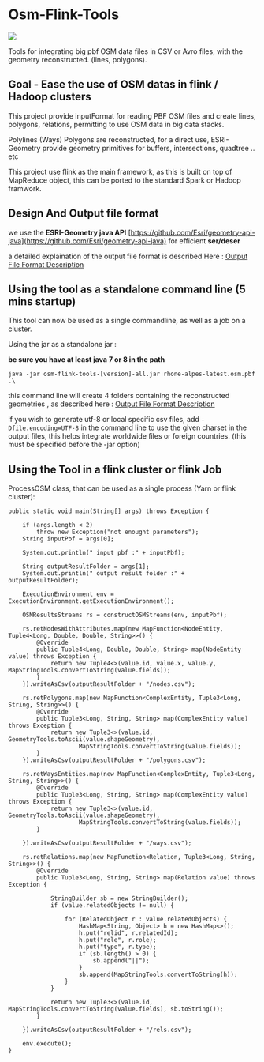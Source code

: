 # Osm-Flink-Tools

![](https://travis-ci.org/frett27/osm-flink-tools.svg?branch=master)

Tools for integrating big pbf OSM data files in CSV or Avro files, with the geometry reconstructed. (lines, polygons).


## Goal - Ease the use of OSM datas in flink / Hadoop clusters

This project provide inputFormat for reading PBF OSM files and create lines, polygons, relations, permitting to use OSM data in big data stacks.

Polylines (Ways) Polygons are reconstructed, for a direct use, ESRI-Geometry provide geometry primitives for buffers, intersections, quadtree .. etc

This project use flink as the main framework, as this is built on top of MapReduce object, this can be ported to the standard Spark or Hadoop framwork.

## Design And Output file format


we use the **ESRI-Geometry java API** [https://github.com/Esri/geometry-api-java](https://github.com/Esri/geometry-api-java) for efficient **ser/deser** 


a detailed explaination of the output file format is described Here : [Output File Format Description](doc/exported_file_format.md)



## Using the tool as a standalone command line (5 mins startup)

This tool can now be used as a single commandline, as well as a job on a cluster.

Using the jar as a standalone jar :

__be sure you have at least java 7 or 8 in the path__

	java -jar osm-flink-tools-[version]-all.jar rhone-alpes-latest.osm.pbf .\
	

this command line will create 4 folders containing the reconstructed geometries , as described here : [Output File Format Description](doc/exported_file_format.md)

if you wish to generate utf-8 or local specific csv files, add `-Dfile.encoding=UTF-8` in the command line to use the given charset in the output files, this helps integrate worldwide files or foreign countries. (this must be specified before the -jar option)


## Using the Tool in a flink cluster or flink Job


ProcessOSM class, that can be used as a single process (Yarn or flink cluster):



	public static void main(String[] args) throws Exception {

		if (args.length < 2)
			throw new Exception("not enought parameters");
		String inputPbf = args[0];

		System.out.println(" input pbf :" + inputPbf);

		String outputResultFolder = args[1];
		System.out.println(" output result folder :" + outputResultFolder);

		ExecutionEnvironment env = ExecutionEnvironment.getExecutionEnvironment();

		OSMResultsStreams rs = constructOSMStreams(env, inputPbf);

		rs.retNodesWithAttributes.map(new MapFunction<NodeEntity, Tuple4<Long, Double, Double, String>>() {
			@Override
			public Tuple4<Long, Double, Double, String> map(NodeEntity value) throws Exception {
				return new Tuple4<>(value.id, value.x, value.y, MapStringTools.convertToString(value.fields));
			}
		}).writeAsCsv(outputResultFolder + "/nodes.csv");

		rs.retPolygons.map(new MapFunction<ComplexEntity, Tuple3<Long, String, String>>() {
			@Override
			public Tuple3<Long, String, String> map(ComplexEntity value) throws Exception {
				return new Tuple3<>(value.id, GeometryTools.toAscii(value.shapeGeometry),
						MapStringTools.convertToString(value.fields));
			}
		}).writeAsCsv(outputResultFolder + "/polygons.csv");

		rs.retWaysEntities.map(new MapFunction<ComplexEntity, Tuple3<Long, String, String>>() {
			@Override
			public Tuple3<Long, String, String> map(ComplexEntity value) throws Exception {
				return new Tuple3<>(value.id, GeometryTools.toAscii(value.shapeGeometry),
						MapStringTools.convertToString(value.fields));
			}

		}).writeAsCsv(outputResultFolder + "/ways.csv");

		rs.retRelations.map(new MapFunction<Relation, Tuple3<Long, String, String>>() {
			@Override
			public Tuple3<Long, String, String> map(Relation value) throws Exception {

				StringBuilder sb = new StringBuilder();
				if (value.relatedObjects != null) {

					for (RelatedObject r : value.relatedObjects) {
						HashMap<String, Object> h = new HashMap<>();
						h.put("relid", r.relatedId);
						h.put("role", r.role);
						h.put("type", r.type);
						if (sb.length() > 0) {
							sb.append("||");
						}
						sb.append(MapStringTools.convertToString(h));
					}
				}

				return new Tuple3<>(value.id, MapStringTools.convertToString(value.fields), sb.toString());
			}

		}).writeAsCsv(outputResultFolder + "/rels.csv");

		env.execute();
	}


